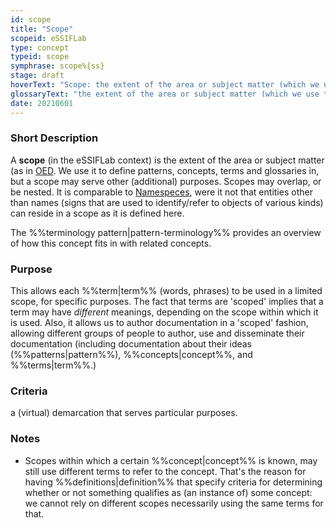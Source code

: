 ```yaml
---
id: scope
title: "Scope"
scopeid: eSSIFLab
type: concept
typeid: scope
symphrase: scope%{ss}
stage: draft
hoverText: "Scope: the extent of the area or subject matter (which we use to define Patterns, Concepts, Terms and Glossaries in)."
glossaryText: "the extent of the area or subject matter (which we use to define %%patterns^pattern%%, %%concepts^concept%%, %%terms^term%% and %%glossaries^glossary%% in)."
date: 20210601
---
```


### Short Description
A **scope** (in the eSSIFLab context) is the extent of the area or subject matter (as in [OED](https://www.lexico.com/definition/scope). We use it to define patterns, concepts, terms and glossaries in, but a scope may serve other (additional) purposes. Scopes may overlap, or be nested. It is comparable to [Namespeces](https://en.wikipedia.org/wiki/Namespace), were it not that entities other than names (signs that are used to identify/refer to objects of various kinds) can reside in a scope as it is defined here.

The %%terminology pattern|pattern-terminology%% provides an overview of how this concept fits in with related concepts.

### Purpose
This allows each %%term|term%% (words, phrases) to be used in a limited scope, for specific purposes. The fact that terms are 'scoped' implies that a term may have _different_ meanings, depending on the scope within which it is used. Also, it allows us to author documentation in a 'scoped' fashion, allowing different groups of people to author, use and disseminate their documentation (including documentation about their ideas (%%patterns|pattern%%), %%concepts|concept%%, and %%terms|term%%.)

### Criteria
a (virtual) demarcation that serves particular purposes.

### Notes
- Scopes within which a certain %%concept|concept%% is known, may still use different terms to refer to the concept. That's the reason for having %%definitions|definition%% that specify criteria for determining whether or not something qualifies as (an instance of) some concept: we cannot rely on different scopes necessarily using the same terms for that.

